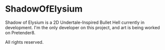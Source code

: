 # ShadowOfElysium
Shadow of Elysium is a 2D Undertale-Inspired Bullet Hell currently in development. I'm the only developer on this project, and art is being worked on Pretender8.

All rights reserved.
